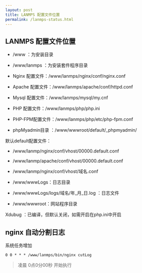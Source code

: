 ```yaml
---
layout: post
title: LANMPS 配置文件位置
permalink: /lanmps-status.html
---
```

LANMPS 配置文件位置
-----------------------------------------
* /www                     ：为安装目录
* /www/lanmps ：为安装套件程序目录

* Nginx       配置文件：/www/lanmps/nginx/conf/nginx.conf
* Apache      配置文件：/www/lanmps/apache/conf/httpd.conf
* Mysql       配置文件：/www/lanmps/mysql/my.cnf
* PHP           配置文件：/www/lanmps/php/php.ini
* PHP-FPM配置文件：/www/lanmps/php/etc/php-fpm.conf
* phpMyadmin目录 ：/www/wwwroot/default/_phpmyadmin/

默认default配置文件：
* /www/lanmp/nginx/conf/vhost/00000.default.conf
* /www/lanmp/apache/conf/vhost/00000.default.conf
* /www/lanmp/nginx/conf/vhost/域名.conf

* /www/wwwLogs：日志目录
* /www/wwwLogs/logs/域名/年_月_日.log      ：日志文件
* /www/wwwroot：网站程序目录

Xdubug ：已编译，但默认关闭，如需开启在php.ini中开启

nginx 自动分割日志
--------------------------------------------
系统任务增加
```shell
0 0 * * * /www/lanmps/bin/nginx cutLog
```
> 凌晨 0点0分00秒 开始执行